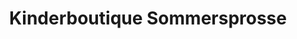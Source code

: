 ---
title: "Kinderboutique Sommersprosse"
url: /berlin/kinderboutique-sommersprosse/
shop: Kleidung
---